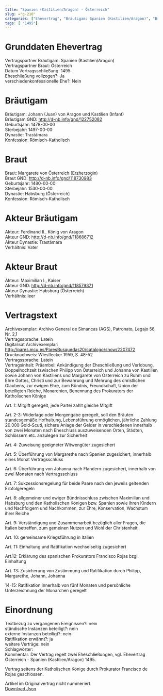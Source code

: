 ```yaml
---
title: "Spanien (Kastilien/Aragon) - Österreich"
slug: ="g-210"
categories: ["Ehevertrag", "Bräutigam: Spanien (Kastilien/Aragon)", "Braut: Österreich", "Eheschließung vollzogen?:Ja", "verschiedenkonfessionelle Ehe?:Nein", "Dynastie Bräutigam:Trastámara", "Akteur Bräutigam:Ferdinand II., König von Aragon", "Akteur Braut: Maximilian I., Kaiser", "Textbezug?:nein", "Ständisch?:nein", "Ratifikation?:ja", "Sonstiges?:nein", "Bräutigam: Spanien (Kastilien/Aragon)", "Braut: Österreich"]
tags: [ "1495"]
---
```

<!--more-->

# Grunddaten Ehevertrag

Vertragspartner Bräutigam:  Spanien (Kastilien/Aragon)<br>
Vertragspartner Braut: Österreich<br>
Datum Vertragsschließung: 1495<br>
Eheschließung vollzogen?: Ja<br>
verschiedenkonfessionelle Ehe?: Nein<br>
# Bräutigam

Bräutigam: Johann (Juan) von Aragon und Kastilien (Infant)<br>
Bräutigam GND: http://d-nb.info/gnd/122752082<br>
Geburtsjahr: 1478-00-00<br>
Sterbejahr: 1497-00-00<br>
Dynastie: Trastámara<br>
Konfession: Römisch-Katholisch<br>
# Braut

Braut: Margarete von Österreich (Erzherzogin)<br>
Braut GND: http://d-nb.info/gnd/118730983<br>
Geburtsjahr: 1480-00-00<br>
Sterbejahr: 1530-00-00<br>
Dynastie: Habsburg (Österreich)<br>
Konfession: Römisch-Katholisch<br>
# Akteur Bräutigam

Akteur: Ferdinand II., König von Aragon<br>
Akteur GND: http://d-nb.info/gnd/118686712<br>
Akteur Dynastie: Trastámara<br>
Verhältnis: Vater<br>
# Akteur Braut

Akteur:  Maximilian I., Kaiser<br>
Akteur GND: http://d-nb.info/gnd/118579371<br>
Akteur Dynastie: Habsburg (Österreich)<br>
Verhältnis: leer<br>
# Vertragstext

Archivexemplar: Archivo General de Simancas (AGS), Patronato, Legajo 56, Nr. 2,1<br>
Vertragssprache: Latein<br>
Digitalisat Archivexemplar: http://pares.mcu.es/ParesBusquedas20/catalogo/show/2207472<br>
Drucknachweis: Wiesflecker 1959, S. 48-52<br>
Vertragssprache: Latein<br>
Vertragsinhalt: Präambel: Ankündigung der Eheschließung und Verlobung, Doppelhochzeit (zwischen Philipp von Österreich und Johanna von Kastilien sowie Johann von Kastiliens und Margarete von Österreich zu Ruhm und Ehre Gottes, Christi und zur Bewahrung und Mehrung des christlichen Glaubens, zur ewigen Ehre, zum Bündnis, Freundschaft, Union der beteiligten Reiche, Monarchien, Benennung des Prokurators der Katholischen Könige

Art. 1: Mitgift geregelt, jede Partei zahlt gleiche Mitgift

Art. 2-3: Widerlage oder Morgengabe geregelt, soll den Bräuten standesgemäße Hofhaltung, Lebensführung ermöglichen, jährliche Zahlung 20.000 Gold-Scuti, sichere Anlage der Gelder in verschiedenen innerhalb von zwei Monaten nach Eheschluss auszuweisenden Orten, Städten, Schlössern etc. anzulegen zur Sicherheit

Art. 4: Zuweisung geeigneter Witwengüter zugesichert

Art. 5: Überführung von Margarethe nach Spanien zugesichert, innerhalb eines Monat Vertragsschluss

Art. 6: Überführung von Johanna nach Flandern zugesichert, innerhalb von zwei Monaten nach Vertragsschluss

Art. 7: Sukzessionsregelung für beide Paare nach den jeweils geltenden Erbfolgeregeln

Art. 8: allgemeiner und ewiger Bündnisschluss zwischen Maximilian und Habsburg und den Katholischen Königen bzw. Spanien sowie ihren Kindern und Nachfolgern und Nachkommen, zur Ehre, Konservation, Wachstum ihrer Reiche

Art. 9: Verständigung und Zusammenarbeit bezüglich aller Fragen, die Italien betreffen, zum gemeinen Nutzen und Wohl der Christenheit

Art. 10: gemeinsame Kriegsführung in Italien

Art. 11: Einhaltung und Ratifikation wechselseitig zugesichert

Art.12: Erklärung des spanischen Prokurators Francisco Rojas bzgl. Einhaltung

Art. 13: Zusicherung von Zustimmung und Ratifikation durch Philipp, Margarethe, Johann, Johanna

14-15: Ratifikation innerhalb von fünf Monaten und persönliche Unterzeichnung der Monarchen geregelt <br>
# Einordnung

Textbezug zu vergangenen Ereignissen?: nein<br>
ständische Instanzen beteiligt?: nein<br>
externe Instanzen beteiligt?: nein<br>
Ratifikation erwähnt?: ja<br>
weitere Verträge: nein<br>
Schlagwörter: <br>
Kommentar: Der Vertrag regelt zwei Eheschließungen, vgl. Ehevertrag Österreich - Spanien (Kastilien/Aragon) 1495.

Vertrag seitens der Katholischen Könige durch Prokurator Francisco de Rojas geschlossen.

Artikel im Originalvertrag nicht nummeriert.<br>
[Download Json](/vertraege/vertrag-210.json)